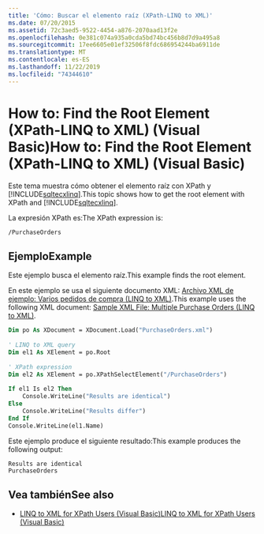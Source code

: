 ```yaml
---
title: 'Cómo: Buscar el elemento raíz (XPath-LINQ to XML)'
ms.date: 07/20/2015
ms.assetid: 72c3aed5-9522-4454-a876-2070aad13f2e
ms.openlocfilehash: 0e381c074a935a0cda5bd74bc456b8d7d9a495a8
ms.sourcegitcommit: 17ee6605e01ef32506f8fdc686954244ba6911de
ms.translationtype: MT
ms.contentlocale: es-ES
ms.lasthandoff: 11/22/2019
ms.locfileid: "74344610"
---
```

# <a name="how-to-find-the-root-element-xpath-linq-to-xml-visual-basic"></a><span data-ttu-id="f83ef-102">How to: Find the Root Element (XPath-LINQ to XML) (Visual Basic)</span><span class="sxs-lookup"><span data-stu-id="f83ef-102">How to: Find the Root Element (XPath-LINQ to XML) (Visual Basic)</span></span>
<span data-ttu-id="f83ef-103">Este tema muestra cómo obtener el elemento raíz con XPath y [!INCLUDE[sqltecxlinq](~/includes/sqltecxlinq-md.md)].</span><span class="sxs-lookup"><span data-stu-id="f83ef-103">This topic shows how to get the root element with XPath and [!INCLUDE[sqltecxlinq](~/includes/sqltecxlinq-md.md)].</span></span>  
  
 <span data-ttu-id="f83ef-104">La expresión XPath es:</span><span class="sxs-lookup"><span data-stu-id="f83ef-104">The XPath expression is:</span></span>  
  
 `/PurchaseOrders`  
  
## <a name="example"></a><span data-ttu-id="f83ef-105">Ejemplo</span><span class="sxs-lookup"><span data-stu-id="f83ef-105">Example</span></span>  
 <span data-ttu-id="f83ef-106">Este ejemplo busca el elemento raíz.</span><span class="sxs-lookup"><span data-stu-id="f83ef-106">This example finds the root element.</span></span>  
  
 <span data-ttu-id="f83ef-107">En este ejemplo se usa el siguiente documento XML: [Archivo XML de ejemplo: Varios pedidos de compra (LINQ to XML)](../../../../visual-basic/programming-guide/concepts/linq/sample-xml-file-multiple-purchase-orders-linq-to-xml.md).</span><span class="sxs-lookup"><span data-stu-id="f83ef-107">This example uses the following XML document: [Sample XML File: Multiple Purchase Orders (LINQ to XML)](../../../../visual-basic/programming-guide/concepts/linq/sample-xml-file-multiple-purchase-orders-linq-to-xml.md).</span></span>  
  
```vb  
Dim po As XDocument = XDocument.Load("PurchaseOrders.xml")  
  
' LINQ to XML query  
Dim el1 As XElement = po.Root  
  
' XPath expression  
Dim el2 As XElement = po.XPathSelectElement("/PurchaseOrders")  
  
If el1 Is el2 Then  
    Console.WriteLine("Results are identical")  
Else  
    Console.WriteLine("Results differ")  
End If  
Console.WriteLine(el1.Name)  
```  
  
 <span data-ttu-id="f83ef-108">Este ejemplo produce el siguiente resultado:</span><span class="sxs-lookup"><span data-stu-id="f83ef-108">This example produces the following output:</span></span>  
  
```console  
Results are identical  
PurchaseOrders  
```  
  
## <a name="see-also"></a><span data-ttu-id="f83ef-109">Vea también</span><span class="sxs-lookup"><span data-stu-id="f83ef-109">See also</span></span>

- [<span data-ttu-id="f83ef-110">LINQ to XML for XPath Users (Visual Basic)</span><span class="sxs-lookup"><span data-stu-id="f83ef-110">LINQ to XML for XPath Users (Visual Basic)</span></span>](../../../../visual-basic/programming-guide/concepts/linq/linq-to-xml-for-xpath-users.md)
